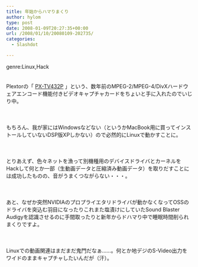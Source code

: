 ```yaml
---
title: 年始からハマりまくり
author: hylom
type: post
date: 2008-01-09T20:27:35+00:00
url: /2008/01/10/20080109-202735/
categories:
  - Slashdot

---
```

genre:Linux&#44;Hack  
</br>   
Plextorの「   [PX-TV432P][1] 」という、数年前のMPEG-2/MPEG-4/DivXハードウェアエンコード機能付きビデオキャプチャカードをちょいと手に入れたのでいじり中。</br>  
</br>   
もちろん、我が家にはWindowsなどない（というかMacBook用に買ってインストールしていないDSP版XPしかない）ので必然的にLinuxで動かすことに。</br>  
</br>   
とりあえず、色々ネットを漁って別機種用のデバイスドライバとカーネルをHackして何とか一部（生動画データと圧縮済み動画データ）を取りだすことには成功したものの、音がうまくつながらない・・・。</br>  
</br>   
あと、なぜか突然NVIDIAのプロプライエタリドライバが動かなくなってOSSのドライバを突込む羽目になったりこれまた塩漬けにしていたSound Blaster Audigyを認識させるのに手間取ったりと新年からドハマり中で睡眠時間削られまくりですよ。</br>  
</br>   
Linuxでの動画関連はまだまだ鬼門だなぁ……。何とか地デジのS-Video出力をワイドのままキャプチャしたいんだが（汗）。</br>  
</br>  
</br>

 [1]: http://plextor.jp/product/pxtv432p/
